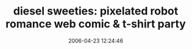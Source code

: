 ---
date: 2006-04-23 12:24:46
link:
  source: delicious
  source_url: https://del.icio.us/roytang
  text: 'diesel sweeties: pixelated robot romance web comic & t-shirt party'
  url: http://www.dieselsweeties.com/
slug: diesel-sweeties-pixelated-robot-romance-web-comic-t-shirt-party
source: delicious
tags:
- webcomics
title: 'diesel sweeties: pixelated robot romance web comic & t-shirt party'
---